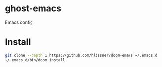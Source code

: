 # ghost-emacs
Emacs config

# Install
``` sh
git clone --depth 1 https://github.com/hlissner/doom-emacs ~/.emacs.d
~/.emacs.d/bin/doom install
```
